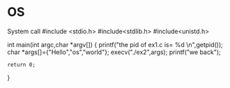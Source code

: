 # OS
System call
#include <stdio.h>
#include<stdlib.h>
#include<unistd.h>

int main(int argc,char *argv[])
{
   printf("the pid of ex1.c is= %d \n",getpid());
   char *args[]={"Hello","os","world"};
   execv("./ex2",args);
   printf("we back");

    return 0;
}
